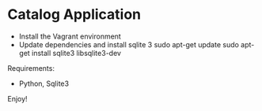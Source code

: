 Catalog Application
=============

* Install the Vagrant environment
* Update dependencies and install sqlite 3
    sudo apt-get update
    sudo apt-get install sqlite3 libsqlite3-dev

Requirements:
* Python, Sqlite3

Enjoy!